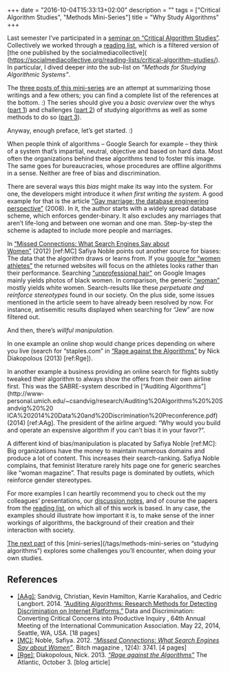 +++
date = "2016-10-04T15:33:13+02:00"
description = ""
tags = ["Critical Algorithm Studies", "Methods Mini-Series"]
title = "Why Study Algorithms"
+++

Last semester I’ve participated in a [seminar on “Critical Algorithm Studies”](https://algorithmstudies.wordpress.com/). Collectively we worked through a [reading list](https://algorithmstudies.files.wordpress.com/2016/03/readings.pdf), which is a filtered version of [the one published by the socialmediacollective](
(https://socialmediacollective.org/reading-lists/critical-algorithm-studies/). In particular, I dived deeper into the sub-list on _“Methods for Studying Algorithmic Systems”_.

The [three posts of this mini-series](/tags/methods-mini-series) are an attempt at summarizing those writings and a
few others; you can find a complete list of the references at the bottom. :)
The series should give you a _basic overview_ over the whys ([part 1](/article/why-study-algorithms/)) and challenges ([part 2](/article/challenges-when-studying-algorithms/)) of studying algorithms as well as some methods to do so ([part 3](/article/methods-for-studying-algorithms/)).

Anyway, enough preface, let’s get started. :)

<!--more-->

When people think of algorithms – Google Search for example –
they think of a system that’s impartial, neutral, objective and based on hard data. Most often the organizations behind these algorithms tend to foster this image. The same goes for bureaucracies, whose procedures are offline algorithms in a sense. Neither are free of bias and discrimination.

There are several ways this _bias_ might make its way into the system. For one, the developers might introduce it _when first writing the system_. A good example for that is the article [“Gay marriage: the database engineering perspective”](https://qntm.org/gay) (2008). In it, the author starts with a widely spread database scheme, which enforces gender-binary. It also excludes any marriages that aren’t life-long and between one woman and one man. Step-by-step the scheme is adapted to include more people and marriages.

In [“Missed Connections: What Search Engines Say about Women”](https://safiyaunoble.files.wordpress.com/2012/03/54_search_engines.pdf)&nbsp;(2012)&nbsp;[ref:MC] Safiya Noble points out another source for biases: The data that the algorithm draws or learns from. If you [google for “women athletes”](https://encrypted.google.com/search?hl=en&q=women%20athletes) the returned websites will focus on the athletes looks rather than their
performance. Searching ["unprofessional hair"](https://www.google.at/search?tbm=isch&q=unprofessional+hair&tbs=imgo:1&gws_rd=cr&ei=2FlYV8f2JYXjUZCtoPgB) on Google Images mainly yields photos of black women. In comparison, the generic [“woman”](https://www.google.at/search?tbs=imgo%3A1&tbm=isch&sa=1&btnG=Search&q=woman) mostly yields white women. Search-results like these _perpetuate and reinforce stereotypes_ found in our society. On the plus side, some issues mentioned in the article seem to have already been resolved by now. For instance, antisemitic results displayed when searching for “Jew” are now filtered out.

And then, there’s _willful manipulation_.

In one example an online shop would change prices depending on where you live (search for “staples.com” in [“Rage against the Algorithms”](http://www.theatlantic.com/technology/archive/2013/10/rage-against-the-algorithms/280255/) by Nick Diakopolous (2013)&nbsp;[ref:Rge]).

In another example a business providing an online search for flights subtly tweaked their algorithm to always show the offers from their own airline first. This was the SABRE-system described in [“Auditing Algorithms”](http://www­personal.umich.edu/~csandvig/research/Auditing%20Algorithms%20%20Sandvig%20%20 ICA%202014%20Data%20and%20Discrimination%20Preconference.pdf) (2014)&nbsp;[ref:AAg]. The president of the airline argued: “Why would you build and operate an expensive algorithm if you can’t bias it in your favor?”.

A different kind of bias/manipulation is placated by Safiya Noble&nbsp;[ref:MC]: Big organizations have the money to maintain numerous domains and produce a lot of content. This increases their search-ranking. Safiya Noble complains, that feminist literature rarely hits page one for generic searches like “woman magazine”. That results page is dominated by outlets, which reinforce gender stereotypes.

For more examples I can heartily recommend you to check out the my colleagues’ presentations, our [discussion notes](https://algorithmstudies.wordpress.com/), and of course the papers from the [reading list](https://algorithmstudies.files.wordpress.com/2016/03/readings.pdf), on which all of this work is based. In any case, the examples should illustrate how important it is, to make sense of the inner workings of algorithms, the background of their creation and their interaction with society.

[The next part](/article/challenges-when-studying-algorithms/) of this [mini-series](/tags/methods-mini-series on “studying algorithms”) explores some challenges you’ll encounter, when doing your own studies.

## References

- <a id="ref:AAg" href="#ref:AAg">[AAg]:</a> Sandvig, Christian, Kevin Hamilton, Karrie Karahalios, and Cedric Langbort. 2014. [“Auditing Algorithms: Research Methods for Detecting Discrimination on Internet Platforms.”](http://www-personal.umich.edu/~csandvig/research/Auditing%20Algorithms%20--%20Sandvig%20--%20ICA%202014%20Data%20and%20Discrimination%20Preconference.pdf) Data and Discrimination: Converting Critical Concerns into Productive Inquiry , 64th Annual Meeting of the International Communication Association. May 22, 2014, Seattle, WA, USA. [18 pages]
- <a id="ref:MC" href="#ref:MC">[MC]:</a> Noble, Safiya. 2012. [_“Missed Connections: What Search Engines Say about Women”_](https://safiyaunoble.files.wordpress.com/2012/03/54_search_engines.pdf). Bitch magazine , 12(4): 37­41. [4 pages]
- <a id="ref:Rge" href="#ref:Rge">[Rge]:</a> Diakopolous, Nick. 2013. [_“Rage against the Algorithms”_](http://www.theatlantic.com/technology/archive/2013/10/rage-against-the-algorithms/280255/) The Atlantic, October 3. [blog article]

